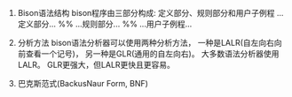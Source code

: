 01. Bison语法结构
bison程序由三部分构成: 定义部分、规则部分和用户子例程
...定义部分...
%%
...规则部分...
%%
...用户子例程...

02. 分析方法
bison语法分析器可以使用两种分析方法，
一种是LALR(自左向右向前查看一个记号)，
另一种是GLR(通用的自左向右)。
大多数语法分析器使用LALR。
GLR更强大，但LALR更快且更容易。

03. 巴克斯范式(BackusNaur Form, BNF)

